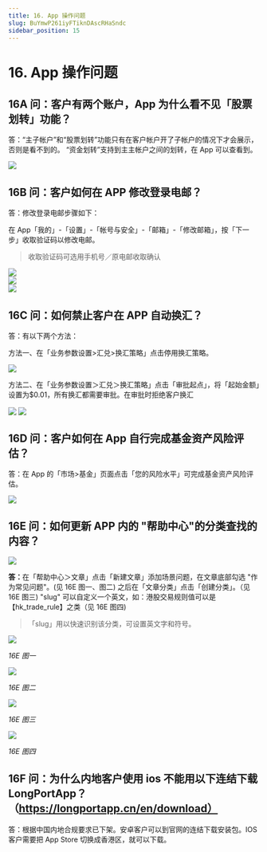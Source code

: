 ```yaml
---
title: 16. App 操作问题
slug: BuYmwP261iyFTiknDAscRHaSndc
sidebar_position: 15
---
```



# 16. App 操作问题

## 16A 问：客户有两个账户，App 为什么看不见「股票划转」功能？

答：“主子帐户”和“股票划转”功能只有在客户帐户开了子帐户的情况下才会展示，否则是看不到的。
“资金划转”支持到主主帐户之间的划转，在 App 可以查看到。

<img src="/assets/USH9bfzG8odbAzxAB6BcUKbNn0e.png" src-width="716" src-height="1382" align="center"/>

## 16B 问：客户如何在 APP 修改登录电邮？

答：修改登录电邮步骤如下：

在 App「我的」-「设置」-「帐号与安全」-「邮箱」-「修改邮箱」，按「下一步」收取验证码以修改电邮。

> 收取验证码可选用手机号／原电邮收取确认

<div class="flex gap-3 columns-3" column-size="3">
<div class="w-[31%]" width-ratio="31">
<img src="/assets/C9JTbtBehoujnXxUGypcqtGjnMc.png" src-width="534" src-height="1146" align="center"/>
</div>
<div class="w-[33%]" width-ratio="33">
<img src="/assets/D6AEbxPuNop51ZxlCSNcL77Zn3c.png" src-width="760" src-height="1528" align="center"/>
</div>
<div class="w-[34%]" width-ratio="34">
<img src="/assets/XWffbNbIIozkaZxgHqyc8ucYndb.png" src-width="768" src-height="1528" align="center"/>
</div>
</div>

## 16C 问：如何禁止客户在 APP 自动换汇？

答：有以下两个方法：

方法一、在「业务参数设置&gt;汇兑&gt;换汇策略」点击停用换汇策略。

<img src="/assets/DZY1beJHjohagWx86W2cftJ6nHb.png" src-width="2866" src-height="1616" align="center"/>

方法二、在「业务参数设置＞汇兑＞换汇策略」点击「审批起点」，将「起始金额」设置为$0.01，所有换汇都需要审批。在审批时拒绝客户换汇

<img src="/assets/H3B4bSkRLoedMzxHOZ3c7XP7nxf.png" src-width="2850" src-height="1388" align="center"/>

<img src="/assets/SL9fbn4xso5mBXxvkwwcXE1vnEh.png" src-width="2824" src-height="1364" align="center"/>

## 16D 问：客户如何在 App 自行完成基金资产风险评估？

答：在 App 的「市场&gt;基金」页面点击「您的风险水平」可完成基金资产风险评估。

<img src="/assets/NLvWb7hWvozzXVxalQxcW3a5nfb.png" src-width="714" src-height="1426" align="center"/>

## 16E 问：如何更新 APP 内的 "帮助中心"的分类查找的内容？

<img src="/assets/QeR6bUF0wo7kJXxkPOLcV9Kfnof.png" src-width="618" src-height="1366" align="center"/>

<b>答：</b>在「帮助中心＞文章」点击「新建文章」添加场景问题，在文章底部勾选 "作为常见问题"。(见 16E 图一、图二)
之后在「文章分类」点击「创建分类」。（见 16E 图三) 
"slug" 可以自定义一个英文，如：港股交易规则值可以是【hk_trade_rule】之类（见 16E 图四)

> 「slug」用以快速识别该分类，可设置英文字和符号。

<img src="/assets/NNFEbdBXlohvMWx1exLcLOZAng1.png" src-width="2710" src-height="740" align="center"/>

<em>16E 图一</em>

<img src="/assets/Ntwyb4LjXoc3KqxKQKActxdGneu.png" src-width="2416" src-height="1408" align="center"/>

<em>16E 图二</em>

<img src="/assets/BPUEbSr5joC3AuxtaPZcye3Pn5b.png" src-width="2708" src-height="662" align="center"/>

<em>16E 图三</em>

<img src="/assets/WJ9AbItU6ocaKNxu4W5cRN3jnXg.png" src-width="2700" src-height="786" align="center"/>

<em>16E 图四</em>

## 16F 问：为什么内地客户使用 ios 不能用以下连结下载 LongPortApp？（https://longportapp.cn/en/download）

答：根据中国内地合规要求已下架。安卓客户可以到官网的连结下载安装包。IOS 客户需要把 App Store 切换成香港区，就可以下载。


